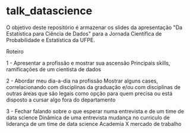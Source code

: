 # talk_datascience

O objetivo deste repositório é armazenar os slides da apresentação "Da Estatística para Ciência de Dados" para a Jornada Científica de Probabilidade e Estatística da UFPE.

Roteiro
 
 1 - Apresentar a profissão e mostrar sua ascensão 
  Principais skills, ramificações de um cientista de dados
 
 2 - Abordar meu dia-a-dia na profissão
 Mostrar alguns cases, correlacionando com disciplinas da graduação e/ou com disciplinas de outras áreas que são legais como opção para quem precisa ou está disposto a cursar algo fora do departamento
 
 3 - Fechar falando sobre o que esperar numa entrevista e de um time de data science 
 Dinâmica de uma entrevista
 mudança no curriculo de liderança de um time de data science
 Academia X mercado de trabalho
 
